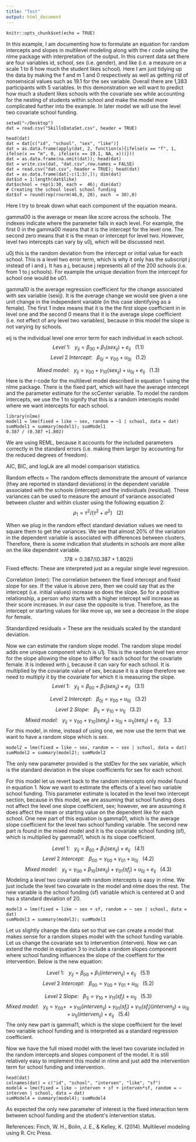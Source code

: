 ```yaml
---
title: "Test"
output: html_document
---
```


```{r setup, include=FALSE}
knitr::opts_chunk$set(echo = TRUE)
```
In this example, I am documenting how to formulate an equation for random intercepts and slopes in multilevel modeling along with the r code using the nlme package with interpretation of the output.  In this current data set there are four variables id, school, sex (i.e. gender), and like (i.e. a measure on a scale 1 to 8 how much the student likes school).  Here I am just tidying up the data by making the f and m 1 and 0 respectively as well as getting rid of nonsensical values such as 19.1 for the sex variable.  Overall there are 1,383 participants with 5 variables.  In this demonstration we will want to predict how much a student likes schools with the covariate sex while accounting for the nesting of students within school and make the model more complicated further into the example.  In later model we will use the level two covariate school funding.
```{r}
setwd("~/Desktop")
dat = read.csv("SkillsDataSet.csv", header = TRUE)

head(dat)
dat = dat[c("id", "school", "sex", "like")]
dat = as.data.frame(apply(dat, 2, function(x){ifelse(x == "f", 1, ifelse(x == "m", 0, ifelse(x == 19.1, NA, x)))}))
dat = as.data.frame(na.omit(dat)); head(dat)
dat = write.csv(dat, "dat.csv",row.names = FALSE)
dat = read.csv("dat.csv", header = TRUE); head(dat)
dat = as.data.frame(dat[-c(1:3),]); dim(dat)
dat$id = 1:length(dat$like)
dat$school = rep(1:30, each =  46); dim(dat)
# Creating the school level school funding 
dat$sf = round(rep(rnorm(46,0, 20), each  = 30),0)
```
Here I try to break down what each component of the equation means.

gamma00 is the average or mean like score across the schools.  The indexes indicate where the parameter falls in each level.  For example, the first 0 in the gamma00 means that it is the intercept for the level one.  The second zero means that it is the mean or intercept for level two.  However, level two intercepts can vary by u0j, which will be discussed next. 

u0j this is the random deviation from the intercept or initial value for each school.  This is a level two error term, which is why it only has the subscript j instead of i and j.  It has a j, because j represents all of the 200 schools (i.e. from 1 to j schools).  For example the unique deviation from the intercept for school one would be u01.  

gamma10 is the average regression coefficient for the change associated with sex variable (sexij).  It is the average change we would see given a one unit change in the independent variable (in this case identifying as a female).  The first 1 index means that it is the the first slope coefficient in in level one and the second 0 means that it is the average slope coefficient (i.e. not effect of any level two variables), because in this model the slope is not varying by schools.   

eij is the individual level one error term for each individual in each school. 
$$ Level~1:~~~{y_{ij} = \beta_{00} + \beta_{1}(sex_{ij}) + e_{ij}}~~~ (1.1)$$
$$ Level~2~Intercept:~~~{\beta_{0j} = \gamma_{00} + u_{0j}} ~~~ (1.2)$$

$$Mixed~model: ~~~{y_{ij} = \gamma_{00} + \gamma_{10}(sex_{ij}) + u_{0j} + e_{ij}} ~~~(1.3)$$
Here is the r-code for the multilevel model described in equation 1 using the nlme package.  There is the fixed part, which will have the average intercept and the parameter estimate for the scCenter variable.  To model the random intercepts, we use the 1 to signify that this is a random intercepts model where we want intercepts for each school.   
```{r}
library(nlme)
model1 = lme(fixed = like ~ sex, random = ~1 | school, data = dat)
sumModel1 = summary(model1); sumModel1
0.387 / (0.387 +1.802)
```
We are using REML, because it accounts for the included parameters correctly in the standard errors (i.e. making them larger by accounting for the reduced degrees of freedom). 

AIC, BIC, and logLik are all model comparison statistics.

Random effects = The random effects demonstrate the amount of variance (they are reported in standard deviations) in the dependent variable associated with the schools (intercept) and the individuals (residual).  These variances can be used to measure the amount of variance associated between cluster and within cluster using the following equation 2:
$${\rho_{1} = {\tau^2 / (\tau^2 +\sigma^2)} }~~~ (2)$$

When we plug in the random effect standard deviation values we need to square them to get the variances.  We see that almost 20% of the variation in the dependent variable is associated with differences between clusters.  Therefore, there is some indication that students in schools are more alike on the like dependent variable.
$${ .178= {0.387 / (0.387 +1.802))} }$$
Fixed effects: These are interpreted just as a regular single level regression.

Correlation (inter): The correlation between the fixed intercept and fixed slope for sex.  If the value is above zero, then we could say that as the intercept (i.e. initial values) increase so does the slope.  So for a positive relationship, a person who starts with a higher intercept will increase as their score increases.  In our case the opposite is true.  Therefore, as the intercept or starting values for like move up, we see a decrease in the slope for female.

Standardized residuals = These are the residuals scaled by the standard deviation.

Now we can estimate the random slope model.   The random slope model adds one unique component which is u1j.  This is the random level two error for the slope allowing the slope to differ for each school for the covariate female.  It is indexed with j, because it can vary for each school.  It is multiplied by the covariate value of sex, because it is a slope therefore we need to multiply it by the covariate for which it is measuring the slope.
$$ Level~1:~~~{y_{ij} = \beta_{00} + \beta_{1}(sex_{ij}) + e_{ij}}~~~ (3.1)$$

$$ Level~2~Intercept:~~~{\beta_{0j} = \gamma_{00} + u_{0j}} ~~~ (3.2)$$
$$ Level~2~Slope:~~~{\beta_{1j} = \gamma_{10} + u_{1j}} ~~~ (3.2)$$
$$ Mixed~model:~~~{y_{ij} = \gamma_{00} + \gamma_{10}(sex_{ij}) +u_{0j} + u_{1j}(sex_{ij}) + e_{ij}}~~~ 3.3$$
For this model, in nlme, instead of using one, we now use the term that we want to have a random slope which is sex.
```{r}
model2 = lme(fixed = like ~ sex, random = ~ sex | school, data = dat)
sumModel2 = summary(model2); sumModel2
```
The only new parameter provided is the stdDev for the sex variable, which is the standard deviation in the slope coefficients for sex for each school. 

For this model let us revert back to the random intercepts only model found in equation 1.  Now we want to estimate the effects of a level two variable school funding.  This parameter estimate is located in the level two intercept section, because in this model, we are assuming that school funding does not affect the level one slope coefficient, sex; however, we are assuming it does affect the mean or starting value on the dependent like for each school.  One new part of this equation is  gamma01, which is the average slope coefficient for the level two school funding variable.  The second new part is found in the mixed model and it is the covariate school funding (sf), which is multiplied by gamma01, which is its slope coefficient.       

$$ Level~1:~~~{y_{ij} = \beta_{00} + \beta_{1}(sex_{ij}) + e_{ij}}~~~ (4.1)$$
$$ Level~2~Intercept:~~~{\beta_{00} = \gamma_{00} + \gamma_{01} + u_{0j}} ~~~ (4.2)$$
$$Mixed~model: ~~~{y_{ij} = \gamma_{00} + \beta_{10}(sex_{ij}) +\gamma_{01}(sf_{j}) + u_{0j} + e_{ij}} ~~~(4.3)$$
Modeling a level two covariate with random intercepts is easy in nlme.  We just include the level two covariate in the model and nlme does the rest.  The new variable is the school funding (sf) variable which is centered at 0 and has a standard deviation of 20.
```{r}
model3 = lme(fixed = like ~ sex + sf, random = ~ sex | school, data = dat)
sumModel3 = summary(model3); sumModel3
```
Let us slightly change the data set so that we can create a model that makes sense for a random slopes model with the school funding variable.  Let us change the covariate sex to intervention (interven).  Now we can extend the model in equation 3 to include a random slopes component where school funding influences the slope of the coeffient for the intervention.  Below is the new equation:

$$ Level~1:~~~{y_{ij} = \beta_{00} + \beta_{1}(interven_{ij}) + e_{ij}}~~~ (5.1)$$
$$ Level~2~Intercept:~~~{\beta_{00} = \gamma_{00} + \gamma_{01} + u_{0j}} ~~~ (5.2)$$


$$ Level~2~Slope:~~~{\beta_{1j} = \gamma_{10} +\gamma_{11}(sf_{j}) + u_{1j}} ~~~ (5.3)$$
$$Mixed~model: ~~~{y_{ij} = \gamma_{00} + \ + \gamma_{10}(interven_{ij}) +\gamma_{01}(sf_{j}) + \gamma_{11}(sf_{j})(interven_{ij}) + u_{0j} +u_{1j}(interven_{ij}) + e_{ij}} ~~~(5.4)$$
The only new part is gamma11, which is the slope coefficient for the level two variable school funding and is interpreted as a standard regression coefficient. 

Now we have the full mixed model with the level two covariate included in the random intercepts and slopes component of the model.  It is still relatively easy to implement this model in nlme and just add the intervention term for school funding and intervention.
```{r}
head(dat)
colnames(dat) = c("id", "school", "interven", "like", "sf")
model4 = lme(fixed = like ~ interven + sf + interven*sf, random = ~ interven | school, data = dat)
sumModel4 = summary(model4); sumModel4
```
As expected the only new parameter of interest is the fixed interaction term between school funding and the student's intervention status.

References:
Finch, W. H., Bolin, J. E., & Kelley, K. (2014). Multilevel modeling using R. Crc Press.


